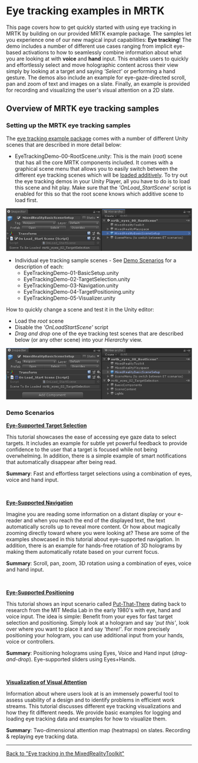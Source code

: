# Eye tracking examples in MRTK
This page covers how to get quickly started with using eye tracking in MRTK by building on our provided MRTK example package.
The samples let you experience one of our new magical input capabilities: **Eye tracking**! 
The demo includes a number of different use cases ranging from implicit eye-based activations to how to seamlessly combine information about what you are looking at with **voice** and **hand** input. 
This enables users to quickly and effortlessly select and move holographic content across their view simply by looking at a target and saying _'Select'_ or performing a hand gesture. 
The demos also include an example for eye-gaze-directed scroll, pan and zoom of text and images on a slate. 
Finally, an example is provided for recording and visualizing the user's visual attention on a 2D slate.


## Overview of MRTK eye tracking samples

### Setting up the MRTK eye tracking samples

The [eye tracking example package](https://github.com/Microsoft/MixedRealityToolkit-Unity/tree/mrtk_release/Assets/MixedRealityToolkit.Examples/Demos/EyeTracking) comes with a number of different Unity scenes that are described in more detail below:

- EyeTrackingDemo-00-RootScene.unity:
This is the main (_root_) scene that has all the core MRTK components included.
It comes with a graphical scene menu that allows you to easily switch between the different eye tracking scenes which will be [loaded additively](https://docs.unity3d.com/ScriptReference/SceneManagement.LoadSceneMode.Additive.html).
To try out the eye tracking demos in your Unity Player, all you have to do is to load this scene and hit play.
Make sure that the _'OnLoad_StartScene'_ script is enabled for this so that the root scene knows which additive scene to load first.

![Example for the OnLoad_StartScene script](../Images/EyeTracking/mrtk_et_rootscene_onload.png)

- Individual eye tracking sample scenes - See [Demo Scenarios](#demo-scenarios) for a description of each:
  - EyeTrackingDemo-01-BasicSetup.unity
  - EyeTrackingDemo-02-TargetSelection.unity
  - EyeTrackingDemo-03-Navigation.unity
  - EyeTrackingDemo-04-TargetPositioning.unity
  - EyeTrackingDemo-05-Visualizer.unity

How to quickly change a scene and test it in the Unity editor:
- Load the _root_ scene
- Disable the _'OnLoadStartScene'_ script
- _Drag and drop_ one of the eye tracking test scenes that are described below (or any other scene) into your _Hierarchy_ view.

![Example for the OnLoad_StartScene script](../Images/EyeTracking/mrtk_et_rootscene_onload2.png)
  
### Demo Scenarios
[**Eye-Supported Target Selection**](EyeTracking_TargetSelection.md)

This tutorial showcases the ease of accessing eye gaze data to select targets. 
It includes an example for subtle yet powerful feedback to provide confidence to the user that a target is focused while not being overwhelming.
In addition, there is a simple example of smart notifications that automatically disappear after being read. 

**Summary**: Fast and effortless target selections using a combination of eyes, voice and hand input.

<br>


[**Eye-Supported Navigation**](EyeTracking_Navigation.md)

Imagine you are reading some information on a distant display or your e-reader and when you reach the end of the displayed text, the text automatically scrolls up to reveal more content. 
Or how about magically zooming directly toward where you were looking at? 
These are some of the examples showcased in this tutorial about eye-supported navigation.
In addition, there is an example for hands-free rotation of 3D holograms by making them automatically rotate based on your current focus. 

**Summary**: Scroll, pan, zoom, 3D rotation using a combination of eyes, voice and hand input.

<br>


[**Eye-Supported Positioning**](EyeTracking_Positioning.md)

This tutorial shows an input scenario called [Put-That-There](https://youtu.be/CbIn8p4_4CQ) dating back to research from the MIT Media Lab in the early 1980's with eye, hand and voice input.
The idea is simple: Benefit from your eyes for fast target selection and positioning. 
Simply look at a hologram and say _'put this'_, look over where you want to place it and say _'there!'_. 
For more precisely positioning your hologram, you can use additional input from your hands, voice or controllers. 

**Summary**: Positioning holograms using Eyes, Voice and Hand input (*drag-and-drop*). Eye-supported sliders using Eyes+Hands. 

<br>


[**Visualization of Visual Attention**](EyeTracking_Visualization.md)

Information about where users look at is an immensely powerful tool to assess usability of a design and to identify problems in efficient work streams. 
This tutorial discusses different eye tracking visualizations and how they fit different needs. 
We provide basic examples for logging and loading eye tracking data and examples for how to visualize them. 

**Summary**: Two-dimensional attention map (heatmaps) on slates. Recording & replaying eye tracking data.

---
[Back to "Eye tracking in the MixedRealityToolkit"](EyeTracking_Main.md)
